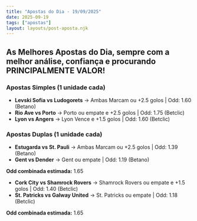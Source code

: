 ```yaml
---
title: "Apostas do Dia - 19/09/2025"
date: 2025-09-19
tags: ["apostas"]
layout: layouts/post-aposta.njk
---
```


## As Melhores Apostas do Dia, sempre com a melhor análise, confiança e procurando PRINCIPALMENTE VALOR!

### Apostas Simples (1 unidade cada)

- **Levski Sofia vs Ludogorets** → Ambas Marcam ou +2.5 golos | Odd: 1.60 (Betano)  
- **Rio Ave vs Porto** → Porto ou empate e +2.5 golos | Odd: 1.75 (Betclic)  
- **Lyon vs Angers** → Lyon Vence e +1.5 golos | Odd: 1.60 (Betclic)  

### Apostas Duplas (1 unidade cada)

- **Estugarda vs St. Pauli** → Ambas Marcam ou +2.5 golos | Odd: 1.39 (Betano)  
- **Gent vs Dender** → Gent ou empate | Odd: 1.19 (Betano)  

**Odd combinada estimada:** 1.65

- **Cork City vs Shamrock Rovers** → Shamrock Rovers ou empate e +1.5 golos | Odd: 1.40 (Betclic)  
- **St. Patricks vs Galway United** → St. Patricks ou empate | Odd: 1.18 (Betclic)  

**Odd combinada estimada:** 1.65